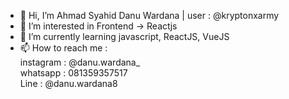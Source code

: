 - 👋 Hi, I’m Ahmad Syahid Danu Wardana | user : @kryptonxarmy
- 👀 I’m interested in Frontend -> Reactjs
- 🌱 I’m currently learning javascript, ReactJS, VueJS
- 📫 How to reach me : </br>
  instagram : @danu.wardana_ </br>
  whatsapp  : 081359357517 </br>
  Line      : @danu.wardana8 </br>


<!---
kryptonxarmy/kryptonxarmy is a ✨ special ✨ repository because its `README.md` (this file) appears on your GitHub profile.
You can click the Preview link to take a look at your changes.
--->
